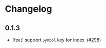 # Changelog

## 0.1.3

- [feat] support `Symbol` key for index. ([#298](https://github.com/ice-lab/icestark/issues/298))